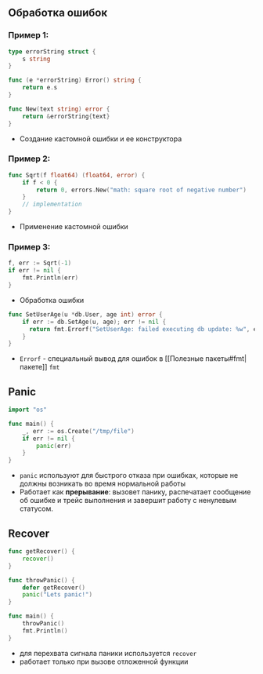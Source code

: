 ## Обработка ошибок
### Пример 1:

``` go
type errorString struct {
    s string
}

func (e *errorString) Error() string {
    return e.s
}

func New(text string) error {
    return &errorString{text}
}
```
- Создание кастомной ошибки и ее конструктора

### Пример 2:

``` go
func Sqrt(f float64) (float64, error) {
    if f < 0 {
        return 0, errors.New("math: square root of negative number")
    }
    // implementation
}
```
- Применение кастомной ошибки

### Пример 3:

``` go
f, err := Sqrt(-1)
if err != nil {
    fmt.Println(err)
}
```
- Обработка ошибки

``` go
func SetUserAge(u *db.User, age int) error {
    if err := db.SetAge(u, age); err != nil {
      return fmt.Errorf("SetUserAge: failed executing db update: %w", err)
    }
}
```
- `Errorf` - специальный вывод для ошибок в [[Полезные пакеты#fmt|пакете]] `fmt`

## Panic

```go
import "os"

func main() {
    _, err := os.Create("/tmp/file")
    if err != nil {
        panic(err)
    }
}
```
- `panic` используют для быстрого отказа при ошибках, которые не должны возникать во время нормальной работы
- Работает как **прерывание**: вызовет панику, распечатает сообщение об ошибке и трейс выполнения и завершит работу с ненулевым статусом.

## Recover

```go
func getRecover() {
    recover()
}

func throwPanic() {
    defer getRecover()
    panic("Lets panic!")
}

func main() {
    throwPanic()
    fmt.Println()
}
```
- для перехвата сигнала паники используется `recover`
- работает только при вызове отложенной функции 